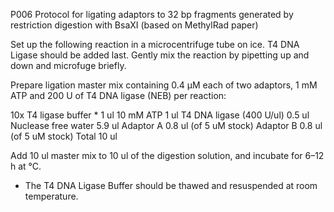 P006 Protocol for ligating adaptors to 32 bp fragments generated by restriction digestion with BsaXI
(based on MethylRad paper)

Set up the following reaction in a microcentrifuge tube on ice. T4 DNA Ligase should be added last. Gently mix the reaction by pipetting up and down and microfuge briefly.

Prepare ligation master mix containing 0.4 µM each of two adaptors, 1 mM ATP and 200 U of T4 DNA ligase (NEB) per reaction:

10x T4 ligase buffer *    1 ul
10 mM ATP                 1 ul
T4 DNA ligase (400 U/ul)  0.5 ul
Nuclease free water       5.9 ul
Adaptor A                 0.8 ul (of 5 uM stock)
Adaptor B                 0.8 ul (of 5 uM stock)
Total                     10 ul

Add 10 ul master mix to 10 ul of the digestion solution, and incubate for 6–12 h at °C.

* The T4 DNA Ligase Buffer should be thawed and resuspended at room temperature.
